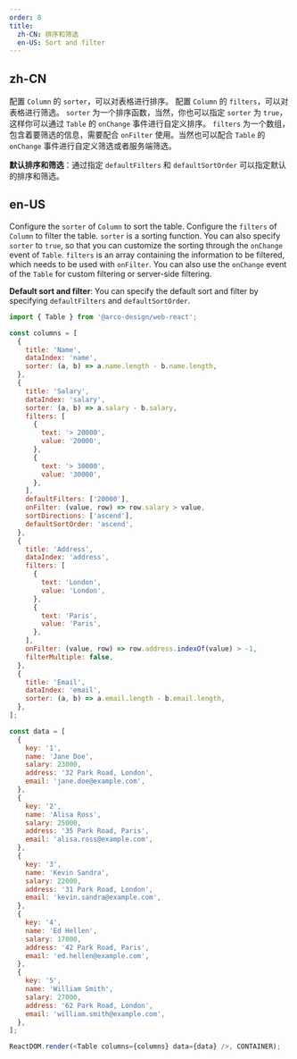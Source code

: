 ```yaml
---
order: 8
title:
  zh-CN: 排序和筛选
  en-US: Sort and filter
---
```


## zh-CN

配置 `Column` 的 `sorter`，可以对表格进行排序。
配置 `Column` 的 `filters`，可以对表格进行筛选。
`sorter` 为一个排序函数，当然，你也可以指定 `sorter` 为 `true`，这样你可以通过 `Table` 的 `onChange` 事件进行自定义排序。
`filters` 为一个数组，包含着要筛选的信息，需要配合 `onFilter` 使用。当然也可以配合 `Table` 的 `onChange` 事件进行自定义筛选或者服务端筛选。

**默认排序和筛选**：通过指定 `defaultFilters` 和 `defaultSortOrder` 可以指定默认的排序和筛选。

## en-US

Configure the `sorter` of `Column` to sort the table.
Configure the `filters` of `Column` to filter the table.
`sorter` is a sorting function. You can also specify `sorter` to `true`, so that you can customize the sorting through the `onChange` event of `Table`.
`filters` is an array containing the information to be filtered, which needs to be used with `onFilter`. You can also use the `onChange` event of the `Table` for custom filtering or server-side filtering.

**Default sort and filter**: You can specify the default sort and filter by specifying `defaultFilters` and `defaultSortOrder`.

```js
import { Table } from '@arco-design/web-react';

const columns = [
  {
    title: 'Name',
    dataIndex: 'name',
    sorter: (a, b) => a.name.length - b.name.length,
  },
  {
    title: 'Salary',
    dataIndex: 'salary',
    sorter: (a, b) => a.salary - b.salary,
    filters: [
      {
        text: '> 20000',
        value: '20000',
      },
      {
        text: '> 30000',
        value: '30000',
      },
    ],
    defaultFilters: ['20000'],
    onFilter: (value, row) => row.salary > value,
    sortDirections: ['ascend'],
    defaultSortOrder: 'ascend',
  },
  {
    title: 'Address',
    dataIndex: 'address',
    filters: [
      {
        text: 'London',
        value: 'London',
      },
      {
        text: 'Paris',
        value: 'Paris',
      },
    ],
    onFilter: (value, row) => row.address.indexOf(value) > -1,
    filterMultiple: false,
  },
  {
    title: 'Email',
    dataIndex: 'email',
    sorter: (a, b) => a.email.length - b.email.length,
  },
];

const data = [
  {
    key: '1',
    name: 'Jane Doe',
    salary: 23000,
    address: '32 Park Road, London',
    email: 'jane.doe@example.com',
  },
  {
    key: '2',
    name: 'Alisa Ross',
    salary: 25000,
    address: '35 Park Road, Paris',
    email: 'alisa.ross@example.com',
  },
  {
    key: '3',
    name: 'Kevin Sandra',
    salary: 22000,
    address: '31 Park Road, London',
    email: 'kevin.sandra@example.com',
  },
  {
    key: '4',
    name: 'Ed Hellen',
    salary: 17000,
    address: '42 Park Road, Paris',
    email: 'ed.hellen@example.com',
  },
  {
    key: '5',
    name: 'William Smith',
    salary: 27000,
    address: '62 Park Road, London',
    email: 'william.smith@example.com',
  },
];

ReactDOM.render(<Table columns={columns} data={data} />, CONTAINER);
```
